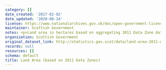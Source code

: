 ```yaml
---
category: []
date_created: '2017-02-02'
date_updated: '2020-08-24'
license: https://www.nationalarchives.gov.uk/doc/open-government-licence/version/3/
maintainer: Scottish Government
notes: <p>Land area in hectares based on aggregating 2011 Data Zone data.</p>
organization: Scottish Government
original_dataset_link: http://statistics.gov.scot/data/land-area-2011-data-zone-based
records: null
resources: []
schema: default
title: Land Area (based on 2011 Data Zones)
---
```

